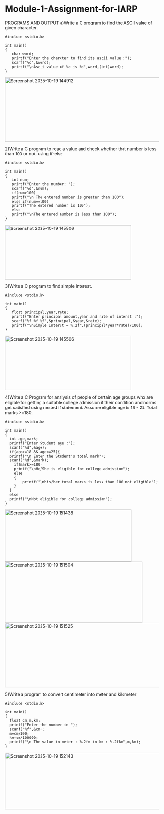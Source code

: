 # Module-1-Assignment-for-IARP
PROGRAMS AND OUTPUT
a)Write a C program to find the ASCII value of given character.
```
#include <stdio.h>

int main()
{
   char word;
   printf("Enter the charcter to find its ascii value :");
   scanf("%c",&word);
   printf("\nAscii value of %c is %d",word,(int)word);
}
```

<img width="515" height="209" alt="Screenshot 2025-10-19 144912" src="https://github.com/user-attachments/assets/9bc6dc35-caef-41be-9769-2e6566fac542" />



2)Write a C program to read a value and check whether that number is less than 100 or not. using  if-else
```
#include <stdio.h>

int main()
{
   int num;
   printf("Enter the number: ");
   scanf("%d",&num);
   if(num>100)
   printf("\n The entered number is greater than 100");
   else if(num==100)
   printf("The entered number is 100");
   else
   printf("\nThe entered number is less than 100");
}
```

<img width="413" height="177" alt="Screenshot 2025-10-19 145506" src="https://github.com/user-attachments/assets/46c09810-34a5-4778-a675-3ace1a526f60" />




3)Write a C program to find simple interest. 
```
#include <stdio.h>

int main()
{
   float principal,year,rate;
   printf("Enter principal amount,year and rate of interst :");
   scanf("%f %f %f",&principal,&year,&rate);
   printf("\nSimple Interst = %.2f",(principal*year*rate)/100);
}
```

<img width="413" height="177" alt="Screenshot 2025-10-19 145506" src="https://github.com/user-attachments/assets/54d98292-a4b4-458d-9e71-6960b6f1e5e9" />




4)Write a C Program for analysis of people of certain age groups who are eligible for getting a suitable college admission if their condition and norms get satisfied using nested if statement. Assume eligible age is 18 - 25. Total marks >=180.
```
#include <stdio.h>

int main()
{
  int age,mark;
  printf("Enter Student age :");
  scanf("%d",&age);
  if(age>=18 && age<=25){
  printf("\n Enter the Student's total mark");
  scanf("%d",&mark);
    if(mark>=180)
    printf("\nHe/She is eligible for college admission");
    else
    {
        printf("\nhis/her total marks is less than 180 not eligible");
    }
  }
  else
  printf("\nNot eligible for college admission");
}
```





<img width="414" height="170" alt="Screenshot 2025-10-19 151438" src="https://github.com/user-attachments/assets/5884f9e5-2cac-47d9-af68-78ff37efaba1" />
<img width="449" height="199" alt="Screenshot 2025-10-19 151504" src="https://github.com/user-attachments/assets/966d2348-6a4a-43b8-b4f0-1c1091bce89b" />
<img width="560" height="211" alt="Screenshot 2025-10-19 151525" src="https://github.com/user-attachments/assets/28e1b379-3d02-4745-901a-3efdadee40bf" />






5)Write a program to convert centimeter into meter and kilometer
```
#include <stdio.h>

int main()
{
  float cm,m,km;
  printf("Enter the number in ");
  scanf("%f",&cm);
  m=cm/100;
  km=cm/100000;
  printf("\n The value in meter : %.2fm in km : %.2fkm",m,km);
}
```

<img width="525" height="184" alt="Screenshot 2025-10-19 152143" src="https://github.com/user-attachments/assets/3454533b-121f-4653-9ac4-bd3541b94ccb" />










